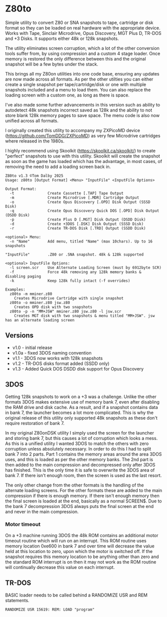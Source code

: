# Z80to
Simple utility to convert Z80 or SNA snapshots to tape, cartridge or disk format so they can be loaded on real hardware with the appropriate device. Works with Tape, Sinclair Microdrive, Opus Discovery, MGT Plus D, TR-DOS and +3 Disks. It supports either 48k or 128k snapshots.

The utility eliminates screen corruption, which a lot of the other conversion tools suffer from, by using compression and a custom 4 stage loader. Once memory is restored the only difference between this and the original snapshot will be a few bytes under the stack.

This brings all my Z80on utilities into one code base, ensuring any updates are now made across all formats. As per the other utilties you can either create a single snapshot per tape/cartridge/disk or one with multiple snapshots included and a menu to load them. You can also replace the loading screen with a custom one, as long as there is space.

I've also made some further advancements in this version such as ability to autodetect 48k snapshots incorrect saved as 128k and the ability to not store blank 128k memory pages to save space. The menu code is also now unified across all formats.

I originally created this utility to accompany my ZXPicoMD device (https://github.com/TomDDG/ZXPicoMD) as very few Microdrive cartridges where released in the 1980s.

I highly recommend using Skoolkit (https://skoolkit.ca/skoolkit/) to create "perfect" snapshots to use with this utility. Skoolkit will create the snapshot as soon as the game has loaded which has the advantage, in most cases, of removing the need to add a loading screen back in.

```
Z80to v1.3 ©Tom Dalby 2025
Usage: z80to [Output Format] <Menu> "InputFile" <InputFile Options>

Output Format:
  -t               Create Cassette [.TAP] Tape Output
  -m               Create Microdrive [.MDR] Cartridge Output
  -o               Create Opus Discovery [.OPD] Disk Output (SSSD Disk)
  -q               Create Opus Discovery Quick DOS [.OPD] Disk Output (DSDD Disk)
  -p               Create Plus D [.MGT] Disk Output (DSDD Disk)
  -d               Create +3DOS [.DSK] Disk Output (SSSD Disk)
  -r               Create TR-DOS Disk [.TRD] Output (SSDD Disk)

<optional> Menu:
  -n "Name"        Add menu, titled "Name" (max 10chars). Up to 16 snapshots

"InputFile"        .Z80 or .SNA snapshot. 48k & 128k supported

<optional> InputFile Options:
  -l screen.scr    Use Alternate Loading Screen (must by 6912byte SCR)
  -f               Force 48k removing any 128k memory banks & disabling paging
  -k               Keep 128k fully intact (-f overrides)

Examples:
  z80to -m mminer.z80
    Creates Microdrive Cartridge with single snapshot
  z80to -o mminer.z80 jsw.z80
    Creates OPD disk with two snapshots
  z80to -p -n "MM+JSW" mminer.z80 jsw.z80 -l jsw.scr
    Creates MGT disk with two snapshots & menu titled "MM+JSW". jsw has an alternate loading screen
```
## Versions
- v1.0 - initial release
- v1.0a - fixed 3DOS naming convention
- v1.1 - 3DOS now works with 128k snapshots
- v1.2 - TR-DOS disks format added (SSDD only)
- v1.3 - Added Quick DOS DSDD disk support for Opus Discovery

## 3DOS
Getting 128k snapshots to work on a +3 was a challenge. Unlike the other formats 3DOS makes extensive use of memory bank 7, even after disabling the RAM drive and disk cache. As a result, and if a snapshot contains data in bank 7, the launcher becomes a lot more complicated. This is why the original release of this utility only supported 48k snapshots as these don't require restoration of bank 7. 

In my original Z80onDSK utility I simply used the screen for the launcher and storing bank 7, but this causes a lot of corruption which looks a mess. As this is a unified utility I wanted 3DOS to match the others with zero corruption unless absolutely necessary. In order to do this I had to split bank 7 into 2 parts. Part 1 contains the memory areas around the area 3DOS uses, and this is loaded as per the other memory banks. The 2nd part is then added to the main compression and decompressed only after 3DOS has finished. This is the only time it is safe to overwrite the 3DOS area of bank 7. If there isn't enough room, then the screen is used as the last resort.

The only other change from the other formats is the handling of the alternate loading screens. For the other formats these are added to the main compression if there is enough memory. If there isn't enough memory then the final screen is loaded at the end, basically as a normal SCREEN$. Due to the bank 7 decompression 3DOS always puts the final screen at the end and never in the main compression.

### Motor timeout
On a +3 machine running 3DOS the 48k ROM contains an additional motor timeout routine which will run on an interrupt. This ROM routine uses memory location 0xe600 in bank 7 and over time will decrease the value held at this location to zero, upon which the motor is switched off. If the snapshot requires this memory location to be anything other than zero and the standard ROM interrupt is on then it may not work as the ROM routine will continually decrease this value on each interrupt.

## TR-DOS
BASIC loader needs to be called behind a RANDOMIZE USR and REM statements.

````
RANDOMIZE USR 15619: REM: LOAD "program"
````
